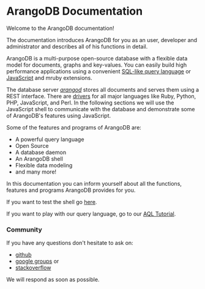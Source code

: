 <a name="arangodb_documentation"></a>
# ArangoDB Documentation

Welcome to the ArangoDB documentation!

The documentation introduces ArangoDB for you as an user, developer and administrator and describes all of his functions in detail. 

ArangoDB is a multi-purpose open-source database with a flexible data
model for documents, graphs and key-values. You can easily build high
performance applications using a convenient 
[SQL-like query language](../Aql/README.md) or [JavaScript](../Foxx/README.md) and mruby extensions.

The database server [_arangod_](../FirstSteps/Arangod.md) stores all documents and serves them
using a REST interface. There are [drivers](https://www.arangodb.org/drivers) for all major languages like
Ruby, Python, PHP, JavaScript, and Perl. In the following sections we
will use the JavaScript shell to communicate with the database and
demonstrate some of ArangoDB's features using JavaScript.

Some of the features and programs of ArangoDB are:

- A powerful query language
- Open Source
- A database daemon
- An ArangoDB shell
- Flexible data modeling
- and many more!

In this documentation you can inform yourself about all the functions, features and programs ArangoDB provides for you. 

If you want to test the shell go [here](https://www.arangodb.org/shtutorial).

If you want to play with our query language, go to our [AQL Tutorial](https://www.arangodb.org/shtutorial).

<a name="community"></a>
### Community

If you have any questions don't hesitate to ask on:

- [github](https://github.com/triAGENS/ArangoDB/issues)
- [google groups](https://groups.google.com/forum/?hl=de#!forum/arangodb)
or
- [stackoverflow](http://stackoverflow.com/questions/tagged/arangodb)

We will respond as soon as possible.


